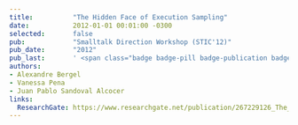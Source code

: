 ```yaml
---
title:          "The Hidden Face of Execution Sampling"
date:           2012-01-01 00:01:00 -0300
selected:       false
pub:            "Smalltalk Direction Workshop (STIC'12)"
pub_date:       "2012"
pub_last:       ' <span class="badge badge-pill badge-publication badge-primary">STIC</span> <span class="badge badge-pill badge-publication badge-info">Workshop Paper</span>'
authors:
- Alexandre Bergel
- Vanessa Pena
- Juan Pablo Sandoval Alcocer
links:
  ResearchGate: https://www.researchgate.net/publication/267229126_The_Hidden_Face_of_Execution_Sampling
---
```

